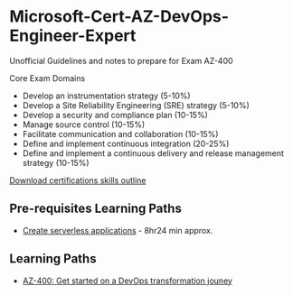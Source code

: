 # Microsoft-Cert-AZ-DevOps-Engineer-Expert

Unofficial Guidelines and notes to prepare for Exam AZ-400

Core Exam Domains

- Develop an instrumentation strategy (5-10%)
- Develop a Site Reliability Engineering (SRE) strategy (5-10%)
- Develop a security and compliance plan (10-15%)
- Manage source control (10-15%)
- Facilitate communication and collaboration (10-15%)
- Define and implement continuous integration (20-25%)
- Define and implement a continuous delivery and release management
strategy (10-15%)

[Download certifications skills outline](https://query.prod.cms.rt.microsoft.com/cms/api/am/binary/RE3VP84)

## Pre-requisites Learning Paths

- [Create serverless applications](https://docs.microsoft.com/en-us/learn/paths/create-serverless-applications/) - 8hr24 min approx.

## Learning Paths

- [AZ-400: Get started on a DevOps transformation jouney](https://query.prod.cms.rt.microsoft.com/cms/api/am/binary/RE3VP84)

